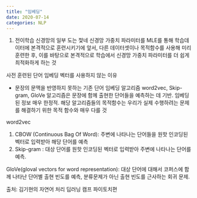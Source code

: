```yaml
---
title: "임베딩"
date: 2020-07-14
categories: NLP
---
```


1. 전이학습
신경망의 일부 도는 젗네 신경망 가중치 파라미터를 MLE를 통해 학습데이터에 본격적으로 훈련시키기에 앞서, 다른 데이터셋이나 목적함수를 사용해 미리 훈련한 후, 이를 바탕으로 본격적으로 학습에서 신경망 가중치 파라미터를 더 쉽게 최적화하게 하는 것

사전 훈련된 단어 임베딩 벡터를 사용하지 않는 이유
- 문장의 문맥을 반영하지 못하는 기존 단어 임베딩 알고리즘 
    word2vec, Skip-gram, GloVe 알고리즘은 문장에 함께 출현한 단어들을 예측하는 데 기반. 임베딩된 정보 매우 한정적. 
    해당 알고리즘들의 목적함수는 우리가 실제 수행하려는 문제를 해결하기 위한 목적 함수와 매우 다를 것
    
    
 word2vec
 1) CBOW (Continuous Bag Of Word): 주변에 나타나는 단어들을 원핫 인코딩된 벡터로 입력받아 해당 단어를 예측
 2) Skip-gram : 대상 단어를 원핫 인코딩된 벡터로 입력받아 주변에 나타나는 단어를 예측. 
 
 GloVe(gloval vectors for word representation): 대상 단어에 대해서 코퍼스에 함께 나타난 단어별 출현 빈도를 예측, 분류문제가 아닌 출현 빈도를 근사하는 회귀 문제. 
 
 
 출처: 김기현의 자연어 처리 딥러닝 캠프 파이토치편
